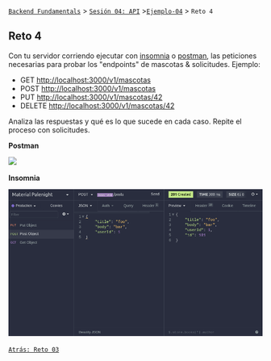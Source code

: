 [`Backend Fundamentals`](../../README.md) > [`Sesión 04: API`](../README.md) >[`Ejemplo-04`](../Ejemplo-04) > `Reto 4`

## Reto 4

Con tu servidor corriendo ejecutar con [insomnia](https://insomnia.rest/download/) o [postman](https://www.postman.com/product/api-client/), las peticiones necesarias para probar los "endpoints" de mascotas & solicitudes. Ejemplo:

- GET [http://localhost:3000/v1/mascotas](http://localhost:3000/v1/mascotas)
- POST [http://localhost:3000/v1/mascotas](http://localhost:3000/v1/mascotas)
- PUT [http://localhost:3000/v1/mascotas/42](http://localhost:3000/v1/mascotas/42)
- DELETE [http://localhost:3000/v1/mascotas/42](http://localhost:3000/v1/mascotas/42)

Analiza las respuestas y qué es lo que sucede en cada caso.
Repite el proceso con solicitudes.

**Postman**

<img src="https://user-images.githubusercontent.com/13757596/87737569-ee019f80-c7a0-11ea-9029-8dcb4b613ec4.png" width="600"> 

**Insomnia**

<img src="https://raw.githubusercontent.com/Gabb1995/insomnia-plugin-theme-palenight/master/material-palenight.png" width="600">



[`Atrás: Reto 03`](https://github.com/beduExpert/A2-Backend-Fundamentals-2020/tree/master/Sesion-04/Reto-03)
